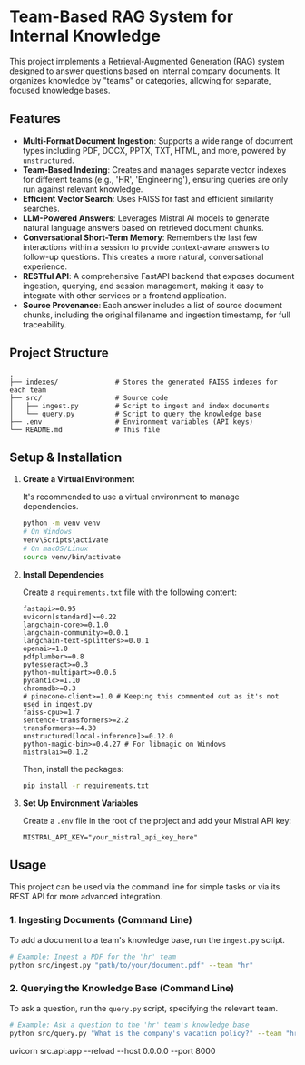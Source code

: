# Team-Based RAG System for Internal Knowledge

This project implements a Retrieval-Augmented Generation (RAG) system designed to answer questions based on internal company documents. It organizes knowledge by "teams" or categories, allowing for separate, focused knowledge bases.

## Features

*   **Multi-Format Document Ingestion**: Supports a wide range of document types including PDF, DOCX, PPTX, TXT, HTML, and more, powered by `unstructured`.
*   **Team-Based Indexing**: Creates and manages separate vector indexes for different teams (e.g., 'HR', 'Engineering'), ensuring queries are only run against relevant knowledge.
*   **Efficient Vector Search**: Uses FAISS for fast and efficient similarity searches.
*   **LLM-Powered Answers**: Leverages Mistral AI models to generate natural language answers based on retrieved document chunks.
*   **Conversational Short-Term Memory**: Remembers the last few interactions within a session to provide context-aware answers to follow-up questions. This creates a more natural, conversational experience.
*   **RESTful API**: A comprehensive FastAPI backend that exposes document ingestion, querying, and session management, making it easy to integrate with other services or a frontend application.
*   **Source Provenance**: Each answer includes a list of source document chunks, including the original filename and ingestion timestamp, for full traceability.

## Project Structure

```
.
├── indexes/              # Stores the generated FAISS indexes for each team
├── src/                  # Source code
│   ├── ingest.py         # Script to ingest and index documents
│   └── query.py          # Script to query the knowledge base
├── .env                  # Environment variables (API keys)
└── README.md             # This file
```

## Setup & Installation

1.  **Create a Virtual Environment**

    It's recommended to use a virtual environment to manage dependencies.

    ```bash
    python -m venv venv
    # On Windows
    venv\Scripts\activate
    # On macOS/Linux
    source venv/bin/activate
    ```

2.  **Install Dependencies**

    Create a `requirements.txt` file with the following content:

    ```
    fastapi>=0.95
    uvicorn[standard]>=0.22
    langchain-core>=0.1.0
    langchain-community>=0.0.1
    langchain-text-splitters>=0.0.1
    openai>=1.0
    pdfplumber>=0.8
    pytesseract>=0.3
    python-multipart>=0.0.6
    pydantic>=1.10
    chromadb>=0.3
    # pinecone-client>=1.0 # Keeping this commented out as it's not used in ingest.py
    faiss-cpu>=1.7
    sentence-transformers>=2.2
    transformers>=4.30
    unstructured[local-inference]>=0.12.0
    python-magic-bin>=0.4.27 # For libmagic on Windows
    mistralai>=0.1.2
    ```

    Then, install the packages:

    ```bash
    pip install -r requirements.txt
    ```

3.  **Set Up Environment Variables**

    Create a `.env` file in the root of the project and add your Mistral API key:

    ```
    MISTRAL_API_KEY="your_mistral_api_key_here"
    ```

## Usage

This project can be used via the command line for simple tasks or via its REST API for more advanced integration.

### 1. Ingesting Documents (Command Line)

To add a document to a team's knowledge base, run the `ingest.py` script.

```bash
# Example: Ingest a PDF for the 'hr' team
python src/ingest.py "path/to/your/document.pdf" --team "hr"
```

### 2. Querying the Knowledge Base (Command Line)

To ask a question, run the `query.py` script, specifying the relevant team.

```bash
# Example: Ask a question to the 'hr' team's knowledge base
python src/query.py "What is the company's vacation policy?" --team "hr"
```
uvicorn src.api:app --reload --host 0.0.0.0 --port 8000
